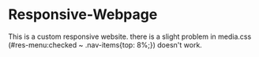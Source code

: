 # Responsive-Webpage

This is a custom responsive website.
there is a slight problem in media.css (#res-menu:checked ~ .nav-items{top: 8%;}) doesn't work.

